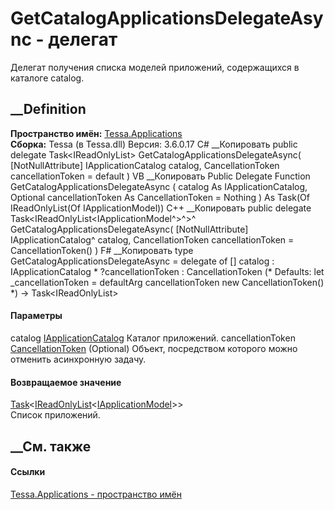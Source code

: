 # GetCatalogApplicationsDelegateAsync - делегат
Делегат получения списка моделей приложений, содержащихся в каталоге catalog.
## __Definition
 **Пространство имён:** [Tessa.Applications](N_Tessa_Applications.htm)  
 **Сборка:** Tessa (в Tessa.dll) Версия: 3.6.0.17
C# __Копировать
     public delegate Task<IReadOnlyList<IApplicationModel>> GetCatalogApplicationsDelegateAsync(
    	[NotNullAttribute] IApplicationCatalog catalog,
    	CancellationToken cancellationToken = default
    )
VB __Копировать
     Public Delegate Function GetCatalogApplicationsDelegateAsync ( 
    	<NotNullAttribute> catalog As IApplicationCatalog,
    	Optional cancellationToken As CancellationToken = Nothing
    ) As Task(Of IReadOnlyList(Of IApplicationModel))
C++ __Копировать
     public delegate Task<IReadOnlyList<IApplicationModel^>^>^ GetCatalogApplicationsDelegateAsync(
    	[NotNullAttribute] IApplicationCatalog^ catalog, 
    	CancellationToken cancellationToken = CancellationToken()
    )
F# __Копировать
     type GetCatalogApplicationsDelegateAsync = 
        delegate of 
            [<NotNullAttribute>] catalog : IApplicationCatalog * 
            ?cancellationToken : CancellationToken 
    (* Defaults:
            let _cancellationToken = defaultArg cancellationToken new CancellationToken()
    *)
    -> Task<IReadOnlyList<IApplicationModel>>
#### Параметры
catalog [IApplicationCatalog](T_Tessa_Applications_IApplicationCatalog.htm)
    Каталог приложений.
cancellationToken
[CancellationToken](https://learn.microsoft.com/dotnet/api/system.threading.cancellationtoken)
(Optional)
    Объект, посредством которого можно отменить асинхронную задачу.
#### Возвращаемое значение
[Task](https://learn.microsoft.com/dotnet/api/system.threading.tasks.task-1)<[IReadOnlyList](https://learn.microsoft.com/dotnet/api/system.collections.generic.ireadonlylist-1)<[IApplicationModel](T_Tessa_Applications_IApplicationModel.htm)>>  
Список приложений.
##  __См. также
#### Ссылки
[Tessa.Applications - пространство имён](N_Tessa_Applications.htm)
